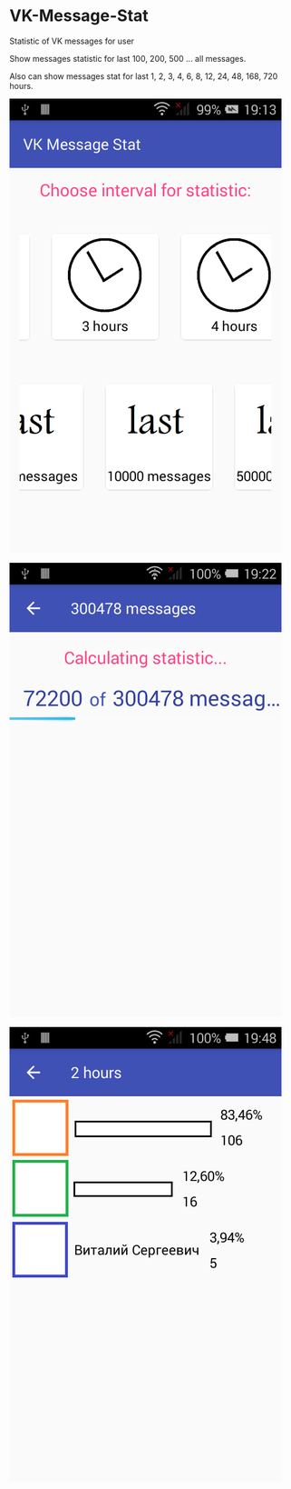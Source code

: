 # VK-Message-Stat
Statistic of VK messages for user

Show messages statistic for last 100, 200, 500 ... all messages.

Also can show messages stat for last 1, 2, 3, 4, 6, 8, 12, 24, 48, 168, 720 hours.

![alt tag](https://github.com/qwert2603/VK-Message-Stat/blob/master/device-2016-06-23-191450.png)

![alt tag](https://github.com/qwert2603/VK-Message-Stat/blob/master/device-2016-06-28-192347.png)

![alt tag](https://github.com/qwert2603/VK-Message-Stat/blob/master/device-2016-06-27-194924.png)

